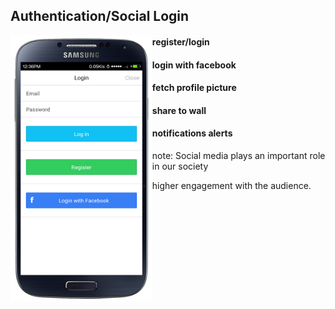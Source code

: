 ##  Authentication/Social Login

<img style="background:none; border:none; box-shadow:none; float:left; max-width: 45%; max-height: 45%; " src="resources/tmom-11.png">

#### register/login
#### login with facebook
#### fetch profile picture
#### share to wall
#### notifications alerts

note:
Social media plays an important role in our society
 - higher engagement with the audience. 